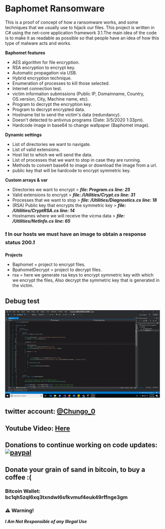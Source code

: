 # Baphomet Ransomware

This is a proof of concept of how a ransomware works, and some techniques that we usually use to hijack our files.
This project is written in C# using the net-core application framework 3.1.The main idea of the code is to make it as readable as possible so that people have an idea of how this type of malware acts and works.

**Baphomet features**

* AES algorithm for file encryption.
* RSA encryption to encrypt key.
* Automatic propagation via USB.
* Hybrid encryption technique.
* Enumeration of processes to kill those selected.
* Internet connection test.
* victim information submissions (Public IP, Domainname, Country, OS.version, City, Machine name, etc).
* Program to decrypt the encryption key.
* Program to decrypt encrypted data.
* Hostname list to send the victim's data (redundancy).
* Doesn't detected to antivirus programs (Date: 3/5/2020 1:33pm).
* Hardcode image in base64 to change wallpaper (Baphomet image).

**Dynamic settings**

* List of directories we want to navigate.
* List of valid extensions.
* Host list to which we will send the data.
* List of processes that we want to stop in case they are running.
* Methods to convert base64 to image or download the image from a url.
* public key that will be hardcode to encrypt symmetric key.

**Custom arrays & var**

* Directories we want to encrypt >
***file: Program.cs***
***line: 25***
* Valid extensions to encrypt >
***file: /Utilities/Crypt.cs***
***line: 31***
* Processes that we want to stop >
***file: /Utilities/Diagnostics.cs***
***line: 18***
* (RSA) Public key that encrypts the symmetric key > 
***file: /Utilities/CryptRSA.cs***
***line: 14***
* Hostnames where we will receive the vicma data > 
***file: /Utilities/NetInfo.cs***
***line: 65***

### :heavy_exclamation_mark: In our hosts we must have an image to obtain a response status 200.:heavy_exclamation_mark:


**Projects**
* Baphomet = project to encrypt files.
* BpahometDecrypt = project to decrypt files.
* rsa = here we generate rsa keys to encrypt symmetric key with which we encrypt the files, Also decrypt the symmetric key that is generated in the victim.

## Debug test
![Alt Text](example-gif.gif)

## twitter account: [@Chungo_0](https://twitter.com/Chungo_0)
## Youtube Video: [Here](https://youtu.be/AdNmxlgqm_A)
## Donations to continue working on code updates: [![paypal](https://www.paypalobjects.com/en_US/i/btn/btn_donateCC_LG.gif)](https://paypal.me/Sh4rk0)
## Donate your grain of sand in bitcoin, to buy a coffee :( 
### Bitcoin Wallet: bc1qh5zql6xq3txndwl6sfkvmuf4euk49rffnge3gm
### :warning: Warning!

***I Am Not Responsible of any Illegal Use***

